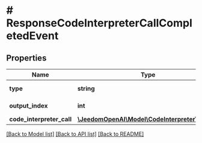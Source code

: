 # # ResponseCodeInterpreterCallCompletedEvent

## Properties

Name | Type | Description | Notes
------------ | ------------- | ------------- | -------------
**type** | **string** | The type of the event. Always &#x60;response.code_interpreter_call.completed&#x60;. |
**output_index** | **int** | The index of the output item that the code interpreter call is in progress. |
**code_interpreter_call** | [**\JeedomOpenAI\Model\CodeInterpreterToolCall**](CodeInterpreterToolCall.md) |  |

[[Back to Model list]](../../README.md#models) [[Back to API list]](../../README.md#endpoints) [[Back to README]](../../README.md)
